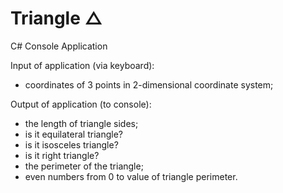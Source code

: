 # Triangle △

C# Console Application


Input of application (via keyboard):
- coordinates of 3 points in 2-dimensional coordinate system;
 
Output of application (to console):
- the length of triangle sides;
- is it equilateral triangle?
- is it isosceles triangle?
- is it right triangle?
- the perimeter of the triangle;
- even numbers from 0 to value of triangle perimeter.
